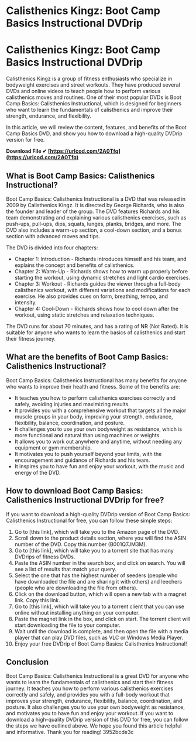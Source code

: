 # Calisthenics Kingz: Boot Camp Basics Instructional DVDrip
  
# Calisthenics Kingz: Boot Camp Basics Instructional DVDrip
 
Calisthenics Kingz is a group of fitness enthusiasts who specialize in bodyweight exercises and street workouts. They have produced several DVDs and online videos to teach people how to perform various calisthenics moves and routines. One of their most popular DVDs is Boot Camp Basics: Calisthenics Instructional, which is designed for beginners who want to learn the fundamentals of calisthenics and improve their strength, endurance, and flexibility.
 
In this article, we will review the content, features, and benefits of the Boot Camp Basics DVD, and show you how to download a high-quality DVDrip version for free.
 
**Download File ✔ [https://urlcod.com/2A0Tfq](https://urlcod.com/2A0Tfq)**


 
## What is Boot Camp Basics: Calisthenics Instructional?
 
Boot Camp Basics: Calisthenics Instructional is a DVD that was released in 2009 by Calisthenics Kingz. It is directed by George Richards, who is also the founder and leader of the group. The DVD features Richards and his team demonstrating and explaining various calisthenics exercises, such as push-ups, pull-ups, dips, squats, lunges, planks, bridges, and more. The DVD also includes a warm-up section, a cool-down section, and a bonus section with advanced moves and tips.
 
The DVD is divided into four chapters:
 
- Chapter 1: Introduction - Richards introduces himself and his team, and explains the concept and benefits of calisthenics.
- Chapter 2: Warm-Up - Richards shows how to warm up properly before starting the workout, using dynamic stretches and light cardio exercises.
- Chapter 3: Workout - Richards guides the viewer through a full-body calisthenics workout, with different variations and modifications for each exercise. He also provides cues on form, breathing, tempo, and intensity.
- Chapter 4: Cool-Down - Richards shows how to cool down after the workout, using static stretches and relaxation techniques.

The DVD runs for about 70 minutes, and has a rating of NR (Not Rated). It is suitable for anyone who wants to learn the basics of calisthenics and start their fitness journey.
 
## What are the benefits of Boot Camp Basics: Calisthenics Instructional?
 
Boot Camp Basics: Calisthenics Instructional has many benefits for anyone who wants to improve their health and fitness. Some of the benefits are:

- It teaches you how to perform calisthenics exercises correctly and safely, avoiding injuries and maximizing results.
- It provides you with a comprehensive workout that targets all the major muscle groups in your body, improving your strength, endurance, flexibility, balance, coordination, and posture.
- It challenges you to use your own bodyweight as resistance, which is more functional and natural than using machines or weights.
- It allows you to work out anywhere and anytime, without needing any equipment or gym membership.
- It motivates you to push yourself beyond your limits, with the encouragement and guidance of Richards and his team.
- It inspires you to have fun and enjoy your workout, with the music and energy of the DVD.

## How to download Boot Camp Basics: Calisthenics Instructional DVDrip for free?
 
If you want to download a high-quality DVDrip version of Boot Camp Basics: Calisthenics Instructional for free, you can follow these simple steps:

1. Go to [this link], which will take you to the Amazon page of the DVD.
2. Scroll down to the product details section, where you will find the ASIN number of the DVD. Copy this number (B001Q7JM3M).
3. Go to [this link], which will take you to a torrent site that has many DVDrips of fitness DVDs.
4. Paste the ASIN number in the search box, and click on search. You will see a list of results that match your query.
5. Select the one that has the highest number of seeders (people who have downloaded the file and are sharing it with others) and leechers (people who are downloading the file from others).
6. Click on the download button, which will open a new tab with a magnet link. Copy this link.
7. Go to [this link], which will take you to a torrent client that you can use online without installing anything on your computer.
8. Paste the magnet link in the box, and click on start. The torrent client will start downloading the file to your computer.
9. Wait until the download is complete, and then open the file with a media player that can play DVD files, such as VLC or Windows Media Player.
10. Enjoy your free DVDrip of Boot Camp Basics: Calisthenics Instructional!

## Conclusion
 
Boot Camp Basics: Calisthenics Instructional is a great DVD for anyone who wants to learn the fundamentals of calisthenics and start their fitness journey. It teaches you how to perform various calisthenics exercises correctly and safely, and provides you with a full-body workout that improves your strength, endurance, flexibility, balance, coordination, and posture. It also challenges you to use your own bodyweight as resistance, and motivates you to have fun and enjoy your workout. If you want to download a high-quality DVDrip version of this DVD for free, you can follow the steps we have outlined above. We hope you found this article helpful and informative. Thank you for reading!
 3952bcde3c
 
